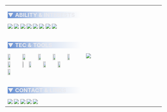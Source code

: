 <table width="100%" cellspacing="0" border="0">

  <thead></thead>

  <tbody>
    <tr>
      <td id="text-area" width="50%">
        <p style="font-size:18px; color:#eaeaee; background-image:linear-gradient(to right, rgba(60, 112, 198, 0.8),rgba(60, 112, 198, 0.2), rgba(60, 112, 198, 0));">
        <b> ▼ ABILITY & INTERESTS</b>
        </p>
        <img src="{{ site.fileurl }}/_includes/about/readme-assets/flat-style/text/-数据分析-4455aa.svg">
        <img src="{{ site.fileurl }}/_includes/about/readme-assets/flat-style/text/-数据可视化-33aa99.svg">
        <img src="{{ site.fileurl }}/_includes/about/readme-assets/flat-style/text/-业务分析-ee5577.svg">
        <img src="{{ site.fileurl }}/_includes/about/readme-assets/flat-style/text/-商业智能-8899cc.svg">
        <img src="{{ site.fileurl }}/_includes/about/readme-assets/flat-style/text/-概率统计-99aa33.svg">
        <img src="{{ site.fileurl }}/_includes/about/readme-assets/flat-style/text/-机器学习-881199.svg">
        <img src="{{ site.fileurl }}/_includes/about/readme-assets/flat-style/text/-信息技术-33aa44.svg">
        <img src="{{ site.fileurl }}/_includes/about/readme-assets/flat-style/text/-金融学-cc5544.svg">
        <br/>
        <br/>
        <p style="font-size:18px; color:#eaeaee; background-image:linear-gradient(to right, rgba(60, 112, 198, 0.8),rgba(60, 112, 198, 0.2), rgba(60, 112, 198, 0));">
        <b> ▼ TEC & TOOLS</b>
        </p>
        <img width="18%" src="{{ site.fileurl }}/_includes/about/readme-assets/itom-style/R.svg">
        <img width="20%" src="{{ site.fileurl }}/_includes/about/readme-assets/itom-style/tableau.svg">
        <img width="18%" src="{{ site.fileurl }}/_includes/about/readme-assets/itom-style/mysql-ar21.svg">
        <img width="18%" src="{{ site.fileurl }}/_includes/about/readme-assets/itom-style/python-ar21.svg">
        <img width="18%" src="{{ site.fileurl }}/_includes/about/readme-assets/itom-style/mongodb-ar21.svg">
        <img width="18%" src="{{ site.fileurl }}/_includes/about/readme-assets/itom-style/microsoft_powerbi-ar21.svg">
        <img width="7%" src="{{ site.fileurl }}/_includes/about/readme-assets/itom-style/Excel.svg">
        <img width="18%" src="{{ site.fileurl }}/_includes/about/readme-assets/itom-style/visualstudio_code-ar21.svg">
        <img width="18%" src="{{ site.fileurl }}/_includes/about/readme-assets/itom-style/jupyter-ar21.svg">
        <img width="18%" src="{{ site.fileurl }}/_includes/about/readme-assets/itom-style/git-scm-ar21.svg">
        <img width="18%" src="{{ site.fileurl }}/_includes/about/readme-assets/itom-style/linux-ar21.svg">
        <br/>
        <br/>
        <p style="font-size:18px; color:#eaeaee; background-image:linear-gradient(to right, rgba(60, 112, 198, 0.8),rgba(60, 112, 198, 0.2), rgba(60, 112, 198, 0));">
        <b> ▼ CONTACT & LINKS</b>
        </p>
        <a href="https://paradiseeee.gitee.io/blog" target="__blank"><img src="{{ site.fileurl }}/_includes/about/readme-assets/links/githubpages.svg"></a>
        <a href="https://paradiseeee.gitee.io/AnalyticsDashboard" target="__blank"><img src="{{ site.fileurl }}/_includes/about/readme-assets/links/project.svg"></a>
        <a href="https://blog.csdn.net/weixin_41311624" target="__blank"><img src="{{ site.fileurl }}/_includes/about/readme-assets/links/csdn.svg"></a>
        <a href="https://paradiseeee.gitee.io/blog/page-assets/wechat-qrcode.jpg" target="__blank"><img src="{{ site.fileurl }}/_includes/about/readme-assets/links/wechat.svg"></a>
        <a href="mailto:paradise-yang@outlook.com?subject=From Paradise%27s Blog" target="__blank"><img src="{{ site.fileurl }}/_includes/about/readme-assets/links/email.svg"></a>
      </td>
      <td id="img-area" width="50%">
        <img src="{{ site.fileurl }}/_includes/about/readme-assets/radar_transparent.png">
      </td>
    </tr>
  <tbody>

</table>
